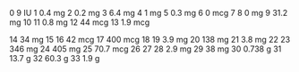 0 9 IU
1 0.4 mg
2 0.2 mg
3 6.4 mg
4 1 mg
5 0.3 mg
6 0 mcg
7 
8 0 mg
9 31.2 mg
10 
11 0.8 mg
12 44 mcg
13 1.9 mcg

14 34 mg
15 
16 42 mcg
17 400 mcg
18 
19 3.9 mg
20 138 mg
21 3.8 mg
22 
23 346 mg
24 405 mg
25 70.7 mcg
26 
27 
28 2.9 mg
29 38 mg
30 0.738 g
31 13.7 g
32 60.3 g
33 1.9 g
